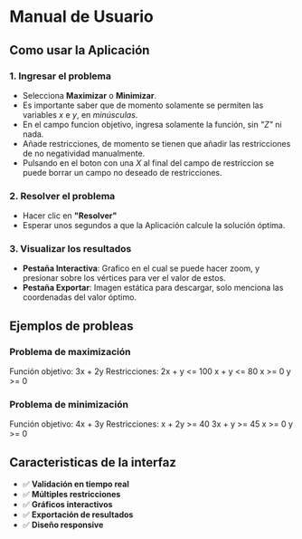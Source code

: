 # Manual de Usuario

## Como usar la Aplicación

### 1. Ingresar el problema
- Selecciona **Maximizar** o **Minimizar**.
- Es importante saber que de momento solamente se permiten las variables *x* e *y*, en *minúsculas*.
- En el campo funcion objetivo, ingresa solamente la función, sin *"Z"* ni nada.
- Añade restricciones, de momento se tienen que añadir las restricciones de no negatividad manualmente.
- Pulsando en el boton con una *X* al final del campo de restriccion se puede borrar un campo no deseado de restricciones.

### 2. Resolver el problema
- Hacer clic en **"Resolver"**
- Esperar unos segundos a que la Aplicación calcule la solución óptima.

### 3. Visualizar los resultados
- **Pestaña Interactiva**: Grafico en el cual se puede hacer zoom, y presionar sobre los vértices para ver el valor de estos.
- **Pestaña Exportar**: Imagen estática para descargar, solo menciona las coordenadas del valor óptimo.

## Ejemplos de probleas

### Problema de maximización
Función objetivo: 3x + 2y
Restricciones:
2x + y <= 100
x + y <= 80
x >= 0
y >= 0

### Problema de minimización
Función objetivo: 4x + 3y
Restricciones:
x + 2y >= 40
3x + y >= 45
x >= 0
y >= 0

## Caracteristicas de la interfaz
- ✅ **Validación en tiempo real**
- ✅ **Múltiples restricciones** 
- ✅ **Gráficos interactivos**
- ✅ **Exportación de resultados**
- ✅ **Diseño responsive**